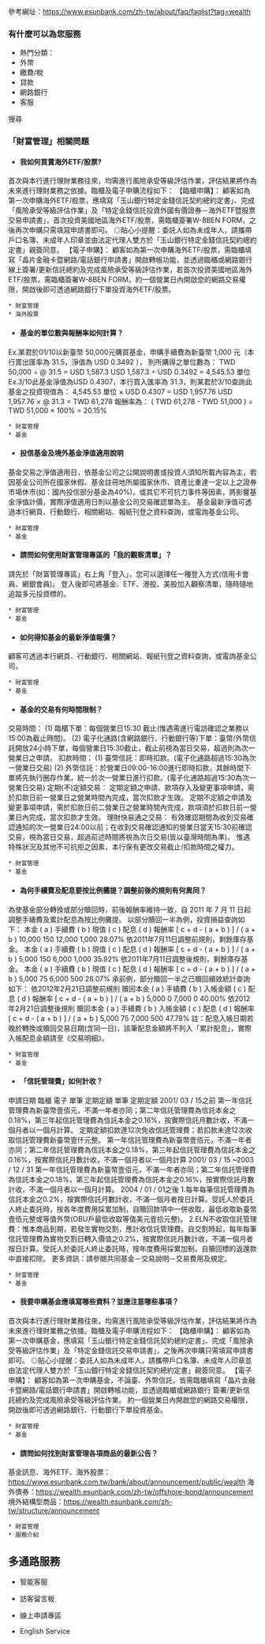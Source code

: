 參考網址：https://www.esunbank.com/zh-tw/about/faq/faqlist?tag=wealth

### 有什麼可以為您服務

  * 熱門分類：
  * 外幣
  * 繳費/稅
  * 貸款
  * 網路銀行
  * 客服

搜尋

### 「財富管理」相關問題

  * #### 我如何買賣海外ETF/股票?

首次與本行進行理財業務往來，均需進行風險承受等級評估作業，評估結果將作為未來進行理財業務之依據。臨櫃及電子申購流程如下： 【臨櫃申購】：
顧客如為第一次申購海外ETF/股票，應填寫「玉山銀行特定金錢信託契約總約定書」、完成「風險承受等級評估作業」及「特定金錢信託投資外國有價證券－海外ETF暨股票交易申請書」，首次投資美國地區海外ETF/股票，需臨櫃簽署W-8BEN
FORM，之後再次申購只需填寫申請書即可。
◎貼心小提醒：委託人如為未成年人，請攜帶戶口名簿、未成年人印章並由法定代理人雙方於「玉山銀行特定金錢信託契約總約定書」親簽同意。 【電子申購】：
顧客如為第一次申購海外ETF/股票，需臨櫃填寫「晶片金融卡暨網路/電話銀行申請書」開啟轉帳功能，並透過臨櫃或網路銀行線上簽署/更新信託總約及完成風險承受等級評估作業，若首次投資美國地區海外ETF/股票，需臨櫃簽署W-8BEN
FORM。約一個營業日內開啟您的網路交易權限，開啟後即可透過網路銀行下單投資海外ETF/股票。

    * 財富管理
    * 海外股票
  * #### 基金的單位數與報酬率如何計算？

Ex.某君於01/10以新臺幣 50,000元購買基金，申購手續費為新臺幣 1,000 元（本行賣出匯率為 31.5，淨值為 USD 0.3492 ），
則所購得之單位數為： TWD 50,000 ÷ @ 31.5 = USD 1,587.3 USD 1,587.3 ÷ USD 0.3492 =
4,545.53 單位 Ex.3/10此基金淨值為USD 0.4307，本行買入匯率為 31.3，則某君於3/10查詢此基金之投資現值為： 4,545.53
單位 × USD 0.4307 = USD 1,957.76 USD 1,957.76 × @ 31.3 = TWD 61,278 報酬率為： ( TWD
61,278 - TWD 51,000 ) ÷ TWD 51,000 × 100% = 20.15%

    * 財富管理
    * 基金
  * #### 投信基金及境外基金淨值適用說明

基金交易之淨值適用日，依基金公司之公開說明書或投資人須知所載內容為主，若因基金公司所在國家休假、基金註冊地所屬國家休市、資產比重達一定以上之證券市場休市(如：國內投信部分基金為40%)，或其它不可抗力事件等因素，將影響基金淨值計價，實際淨值適用日則以基金公司交易確認單為主。
基金最新淨值可透過本行網頁、行動銀行、相關網站、報紙刊登之資料查詢，或電詢基金公司。

    * 財富管理
    * 基金
  * #### 請問如何使用財富管理專區的「我的觀察清單」？

請先於「財富管理專區」右上角「登入」，您可以選擇任一種登入方式(信用卡會員、網銀會員)。
登入後即可將基金、ETF、港股、美股加入觀察清單，隨時隨地追蹤多元投資標的。

    * 財富管理
    * 基金
  * #### 如何得知基金的最新淨值報價？

顧客可透過本行網頁、行動銀行、相關網站、報紙刊登之資料查詢，或電詢基金公司。

    * 財富管理
    * 基金
  * #### 基金的交易有何時間限制？

交易時間： (1) 臨櫃下單：每個營業日15:30 截止(惟遇需進行電訪確認之業務以15:00為截止時間)。 (2)
電子化通路(含網路銀行、行動銀行等)下單：臺幣/外幣信託開放24小時下單，每個營業日15:30截止，截止前視為當日交易，超過則為次一營業日之申請。
扣款時間： (1) 臺幣信託：即時扣款。(電子化通路超過15:30為次一營業日交易) (2)
外幣信託：於營業日09:00-16:00進行即時扣款，其餘時間下單將先執行圈存作業，統一於次一營業日進行扣款。(電子化通路超過15:30為次一營業日交易)
定期(不)定額交易： 定期定額之申請、款項存入及變更事項申請，需於扣款日前一營業日之營業時間內完成，當次扣款才生效。
定期不定額之申請及變更事項申請，需於扣款日前二營業日之營業時間內完成，款項須於扣款日前一營業日內完成，當次扣款才生效。 理財快易通之交易：
有效確認期間為收到交易確認通知的次一營業日24:00以前；在收到交易確認通知的營業日當天15:30前確認交易，視為當日交易，超過前述時間將視為次日交易(皆以臺灣時間為準)。
惟遇特殊狀況及其他不可抗拒之因素，本行保有更改交易截止/扣款時間之權力。

    * 財富管理
    * 基金
  * #### 為何手續費及配息要按比例攤提？調整前後的規則有何異同？

為使基金部分轉換或部分贖回時，前後報酬率維持一致，自 2011 年 7 月 11 日起調整手續費及累計配息為按比例攤提。
以部分贖回一半為例，投資損益查詢如下： 本金 ( a ) 手續費 ( b ) 現值 ( c ) 配息 ( d ) 報酬率 [ c + d - ( a + b
) ] / ( a + b ) 10,000 150 12,000 1,000 28.07% 依2011年7月11日調整前規則，剩餘庫存基金。 本金 ( a
) 手續費 ( b ) 現值 ( c ) 配息 ( d ) 報酬率 [ c + d - ( a + b ) ] / ( a + b ) 5,000 150
6,000 1,000 35.92% 依2011年7月11日調整後規則，剩餘庫存基金。 本金 ( a ) 手續費 ( b ) 現值 ( c ) 配息 ( d
) 報酬率 [ c + d - ( a + b ) ] / ( a + b ) 5,000 75 6,000 500 28.07%
承前例，部分贖回一半之已贖回續效統計查詢如下： 依2012年2月21日調整前規則 贖回本金 ( a ) 手續費 ( b ) 入帳金額 ( c ) 配息 (
d ) 報酬率 [ c + d - ( a + b ) ] / ( a + b ) 5,000 0 7,000 0 40.00%
依2012年2月21日調整後規則 贖回本金 ( a ) 手續費 ( b ) 入帳金額 ( c ) 配息 ( d ) 報酬率 [ c + d - ( a +
b ) ] / ( a + b ) 5,000 75 7,000 500 47.78%
註：配息入帳日期若晚於轉換或贖回交易日期(含同一日)，該筆配息金額將不列入「累計配息」，實際入帳配息金額請至《交易明細》。

    * 財富管理
    * 基金
  * #### 「信託管理費」如何計收？

申請日期 臨櫃 電子 單筆 定期定額 單筆 定期定額 2001/ 03 / 15之前
第一年信託管理費為新臺幣壹佰元，不滿一年者亦同；第二年信託管理費為信託本金之0.18%，第三年起信託管理費為信託本金之0.16%，按實際信託月數計收，不滿一個月者以一個月計算。
定期定額扣款達12次免收信託管理費；若扣款未達12次收取信託管理費新臺幣壹仟元整。
第一年信託管理費為新臺幣壹佰元，不滿一年者亦同；第二年信託管理費為信託本金之0.18%，第三年起信託管理費為信託本金之0.16%，按實際信託月數計收，不滿一個月者以一個月計算
2001/ 03 / 15 ~2003 / 12 / 31
第一年信託管理費為新臺幣壹佰元，不滿一年者亦同；第二年信託管理費為信託本金之0.18%，第三年起信託管理費為信託本金之0.16%，按實際信託月數計收，不滿一個月者以一個月計算。
2004 / 01 / 01之後
1.每年每筆信託管理費為信託本金之0.2%，按實際信託月數計收，不滿一個月者按日計算。受託人於委託人終止委託時，按各年度費用採累加制，自贖回款項中一併收取，最低收取新臺幣壹佰元整或等值外幣(OBU戶最低收取等值美元壹拾元整)。
2.ELN不收取信託管理費：惟本商品到期，若發生實物交割，應計收信託管理費。自交割時起，每年每筆信託管理費為實物交割日轉入價值之0.2%，按實際信託月數計收，不滿一個月者按日計算。受託人於委託人終止委託時，按年度費用採累加制，自贖回標的返還款中直接扣除。
更多資訊：請參閱共同基金－交易說明－交易費用及規定。

    * 財富管理
    * 基金
  * #### 我要申購基金應填寫哪些資料？並應注意哪些事項？

首次與本行進行理財業務往來，均需進行風險承受等級評估作業，評估結果將作為未來進行理財業務之依據。臨櫃及電子申購流程如下： 【臨櫃申購】：
顧客如為第一次申購基金，應填寫「玉山銀行特定金錢信託契約總約定書」、完成「風險承受等級評估作業」及「特定金錢信託交易申請書」，之後再次申購只需填寫申請書即可。
◎貼心小提醒：委託人如為未成年人，請攜帶戶口名簿、未成年人印章並由法定代理人雙方於「玉山銀行特定金錢信託契約總約定書」親簽同意。 【電子申購】：
顧客如為第一次申購基金，不論臺、外幣信託，皆需臨櫃填寫「晶片金融卡暨網路/電話銀行申請書」開啟轉帳功能，並透過臨櫃或網路銀行
簽署/更新信託總約及完成風險承受等級評估作業。 約一個營業日內開啟您的網路交易權限，開啟後即可透過網路銀行、行動銀行下單投資基金。

    * 財富管理
    * 基金
  * #### 請問如何找到財富管理各項商品的最新公告？

基金訊息、海外ETF、海外股票：https://www.esunbank.com.tw/bank/about/announcement/public/wealth
海外債券：https://wealth.esunbank.com/zh-tw/offshore-bond/announcement
境外結構型商品：https://wealth.esunbank.com/zh-tw/structure/announcement

    * 財富管理
    * 服務介紹

## 多通路服務

  * 智能客服

  * 訪客留言板

  * 線上申請專區

  * English Service

